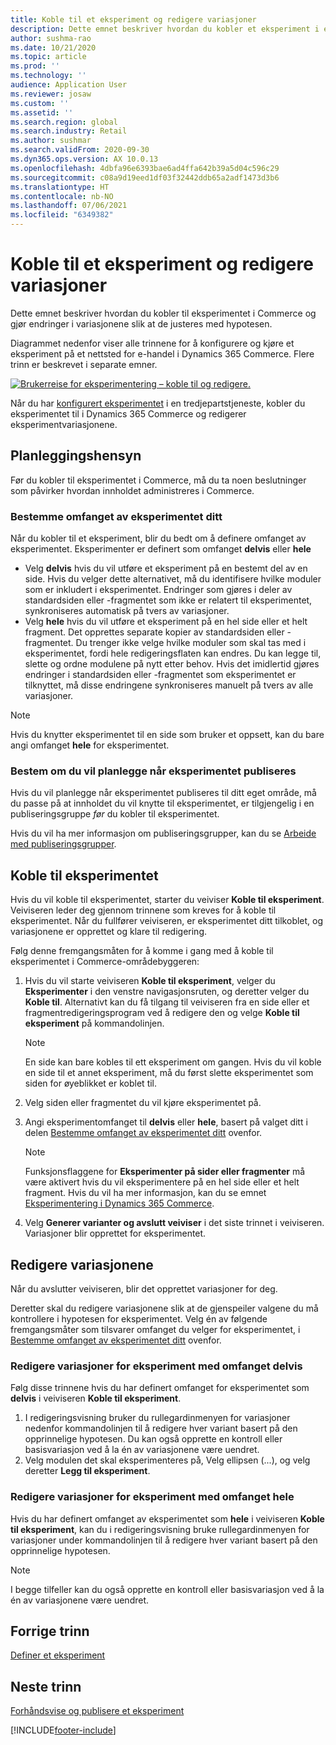 ```yaml
---
title: Koble til et eksperiment og redigere variasjoner
description: Dette emnet beskriver hvordan du kobler et eksperiment i en tredjepartstjeneste til Dynamics 365 Commerce, og hvordan du redigerer variasjoner for eksperimentet.
author: sushma-rao
ms.date: 10/21/2020
ms.topic: article
ms.prod: ''
ms.technology: ''
audience: Application User
ms.reviewer: josaw
ms.custom: ''
ms.assetid: ''
ms.search.region: global
ms.search.industry: Retail
ms.author: sushmar
ms.search.validFrom: 2020-09-30
ms.dyn365.ops.version: AX 10.0.13
ms.openlocfilehash: 4dbfa96e6393bae6ad4ffa642b39a5d04c596c29
ms.sourcegitcommit: c08a9d19eed1df03f32442ddb65a2adf1473d3b6
ms.translationtype: HT
ms.contentlocale: nb-NO
ms.lasthandoff: 07/06/2021
ms.locfileid: "6349382"
---
```

# <a name="connect-an-experiment-and-edit-variations"></a>Koble til et eksperiment og redigere variasjoner

Dette emnet beskriver hvordan du kobler til eksperimentet i Commerce og gjør endringer i variasjonene slik at de justeres med hypotesen. 

Diagrammet nedenfor viser alle trinnene for å konfigurere og kjøre et eksperiment på et nettsted for e-handel i Dynamics 365 Commerce. Flere trinn er beskrevet i separate emner.

[ ![Brukerreise for eksperimentering – koble til og redigere.](./media/experimentation_connect_edit.svg) ](./media/experimentation_connect_edit.svg#lightbox)

Når du har [konfigurert eksperimentet](experimentation-setup.md) i en tredjepartstjeneste, kobler du eksperimentet til i Dynamics 365 Commerce og redigerer eksperimentvariasjonene.

## <a name="planning-considerations"></a>Planleggingshensyn

Før du kobler til eksperimentet i Commerce, må du ta noen beslutninger som påvirker hvordan innholdet administreres i Commerce.

### <a name="determine-the-scope-of-your-experiment"></a>Bestemme omfanget av eksperimentet ditt
Når du kobler til et eksperiment, blir du bedt om å definere omfanget av eksperimentet. Eksperimenter er definert som omfanget **delvis** eller **hele**
- Velg **delvis** hvis du vil utføre et eksperiment på en bestemt del av en side. Hvis du velger dette alternativet, må du identifisere hvilke moduler som er inkludert i eksperimentet. Endringer som gjøres i deler av standardsiden eller -fragmentet som ikke er relatert til eksperimentet, synkroniseres automatisk på tvers av variasjoner.
- Velg **hele** hvis du vil utføre et eksperiment på en hel side eller et helt fragment. Det opprettes separate kopier av standardsiden eller -fragmentet. Du trenger ikke velge hvilke moduler som skal tas med i eksperimentet, fordi hele redigeringsflaten kan endres. Du kan legge til, slette og ordne modulene på nytt etter behov. Hvis det imidlertid gjøres endringer i standardsiden eller -fragmentet som eksperimentet er tilknyttet, må disse endringene synkroniseres manuelt på tvers av alle variasjoner.

<!-- not to editors, we're adding an image here to illustrate the difference. it will help.) -->

> [!NOTE]
> Hvis du knytter eksperimentet til en side som bruker et oppsett, kan du bare angi omfanget **hele** for eksperimentet.

### <a name="decide-if-you-want-to-schedule-when-your-experiment-is-published"></a>Bestem om du vil planlegge når eksperimentet publiseres
Hvis du vil planlegge når eksperimentet publiseres til ditt eget område, må du passe på at innholdet du vil knytte til eksperimentet, er tilgjengelig i en publiseringsgruppe *før* du kobler til eksperimentet. 

Hvis du vil ha mer informasjon om publiseringsgrupper, kan du se [Arbeide med publiseringsgrupper](publish-groups.md).


## <a name="connect-your-experiment"></a>Koble til eksperimentet
Hvis du vil koble til eksperimentet, starter du veiviser **Koble til eksperiment**. Veiviseren leder deg gjennom trinnene som kreves for å koble til eksperimentet. Når du fullfører veiviseren, er eksperimentet ditt tilkoblet, og variasjonene er opprettet og klare til redigering.

Følg denne fremgangsmåten for å komme i gang med å koble til eksperimentet i Commerce-områdebyggeren:

1. Hvis du vil starte veiviseren **Koble til eksperiment**, velger du **Eksperimenter** i den venstre navigasjonsruten, og deretter velger du **Koble til**. Alternativt kan du få tilgang til veiviseren fra en side eller et fragmentredigeringsprogram ved å redigere den og velge **Koble til eksperiment** på kommandolinjen.

    > [!NOTE]
    > En side kan bare kobles til ett eksperiment om gangen. Hvis du vil koble en side til et annet eksperiment, må du først slette eksperimentet som siden for øyeblikket er koblet til.

1. Velg siden eller fragmentet du vil kjøre eksperimentet på.
1. Angi eksperimentomfanget til **delvis** eller **hele**, basert på valget ditt i delen [Bestemme omfanget av eksperimentet ditt](#determine-the-scope-of-your-experiment) ovenfor.
    > [!NOTE]
    > Funksjonsflaggene for **Eksperimenter på sider eller fragmenter** må være aktivert hvis du vil eksperimentere på en hel side eller et helt fragment. Hvis du vil ha mer informasjon, kan du se emnet [Eksperimentering i Dynamics 365 Commerce](experimentation-overview.md).
    
1. Velg **Generer varianter og avslutt veiviser** i det siste trinnet i veiviseren. Variasjoner blir opprettet for eksperimentet. 

## <a name="edit-your-variations"></a>Redigere variasjonene
Når du avslutter veiviseren, blir det opprettet variasjoner for deg. 

Deretter skal du redigere variasjonene slik at de gjenspeiler valgene du må kontrollere i hypotesen for eksperimentet. Velg én av følgende fremgangsmåter som tilsvarer omfanget du velger for eksperimentet, i [Bestemme omfanget av eksperimentet ditt](#determine-the-scope-of-your-experiment) ovenfor.

### <a name="edit-variations-for-experiments-with-partial-scope"></a>Redigere variasjoner for eksperiment med omfanget delvis
Følg disse trinnene hvis du har definert omfanget for eksperimentet som **delvis** i veiviseren **Koble til eksperiment**.

1. I redigeringsvisning bruker du rullegardinmenyen for variasjoner nedenfor kommandolinjen til å redigere hver variant basert på den opprinnelige hypotesen. Du kan også opprette en kontroll eller basisvariasjon ved å la én av variasjonene være uendret.
1. Velg modulen det skal eksperimenteres på, Velg ellipsen (...), og velg deretter **Legg til eksperiment**.

### <a name="edit-variations-for-experiments-with-entire-scope"></a>Redigere variasjoner for eksperiment med omfanget hele
Hvis du har definert omfanget av eksperimentet som **hele** i veiviseren **Koble til eksperiment**, kan du i redigeringsvisning bruke rullegardinmenyen for variasjoner under kommandolinjen til å redigere hver variant basert på den opprinnelige hypotesen. 

> [!NOTE]
> I begge tilfeller kan du også opprette en kontroll eller basisvariasjon ved å la én av variasjonene være uendret.

## <a name="previous-step"></a>Forrige trinn
[Definer et eksperiment](experimentation-setup.md) 


## <a name="next-step"></a>Neste trinn
[Forhåndsvise og publisere et eksperiment](experimentation-preview-publish.md)


[!INCLUDE[footer-include](../includes/footer-banner.md)]